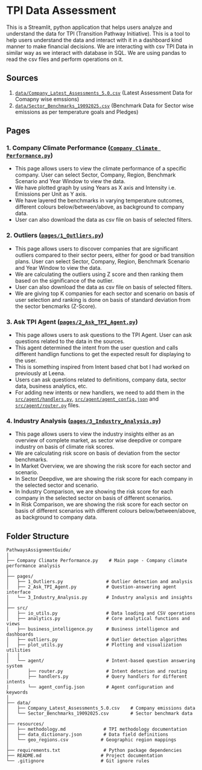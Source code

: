 # TPI Data Assessment

This is a Streamlit, python application that helps users analyze and understand the data for TPI (Transition Pathway Initiative). This is a tool to help users understand the data and interact with it in a dashboard kind manner to make financial decisions. We are interacting with csv TPI Data in similar way as we interact with database in SQL. We are using pandas to read the csv files and perform operations on it.

## Sources

1. [`data/Company_Latest_Assessments_5.0.csv`](./data/Company_Latest_Assessments_5.0.csv) (Latest Assessment Data for Comapny wise emssions)
2. [`data/Sector_Benchmarks_19092025.csv`](./data/Sector_Benchmarks_19092025.csv) (Benchmark Data for Sector wise emissions as per temperature goals and Pledges)

## Pages

### 1. Company Climate Performance ([`Company Climate Performance.py`](./Company%20Climate%20Performance.py))

- This page allows users to view the climate performance of a specific company. User can select Sector, Company, Region, Benchmark Scenario and Year Window to view the data.
- We have plotted graph by using Years as X axis and Intensity i.e. Emissions per Unit as Y axis.
- We have layered the benchmarks in varying temperature outcomes, different colours below/between/above, as background to company data.
- User can also download the data as csv file on basis of selected filters.

### 2. Outliers ([`pages/1_Outliers.py`](./pages/1_Outliers.py))

- This page allows users to discover companies that are significant outliers compared to their sector peers, either for good or bad transition plans. User can select Sector, Company, Region, Benchmark Scenario and Year Window to view the data.
- We are calculating the outliers using Z score and then ranking them based on the significance of the outlier.
- User can also download the data as csv file on basis of selected filters.
- We are giving top K companies for each sector and scenario on basis of user selection and ranking is done on basis of standard deviation from the sector bencmarks (Z-Score).

### 3. Ask TPI Agent ([`pages/2_Ask_TPI_Agent.py`](./pages/2_Ask_TPI_Agent.py))

- This page allows users to ask questions to the TPI Agent. User can ask questions related to the data in the sources.
- This agent determined the intent from the user question and calls different handlign functions to get the expected result for displaying to the user.
- This is something inspired from Intent based chat bot I had worked on previously at Leena.
- Users can ask questions related to definitions, company data, sector data, business analytics, etc.
- For adding new intents or new handlers, we need to add them in the [`src/agent/handlers.py`](./src/agent/handlers.py), [`src/agent/agent_config.json`](./src/agent/agent_config.json) and [`src/agent/router.py`](./src/agent/router.py) files.

### 4. Industry Analysis ([`pages/3_Industry_Analysis.py`](./pages/3_Industry_Analysis.py))

- This page allows users to view the industry insights either as an overview of complete market, as sector wise deepdive or compare industry on basis of climate risk scores.
- We are calculating risk score on basis of deviation from the sector benchmarks.
- In Market Overview, we are showing the risk score for each sector and scenario.
- In Sector Deepdive, we are showing the risk score for each company in the selected sector and scenario.
- In Industry Comparison, we are showing the risk score for each company in the selected sector on basis of different scenarios.
- In Risk Comparison, we are showing the risk score for each sector on basis of different scenarios with different colours below/between/above, as background to company data.

## Folder Structure

```
PathwaysAssignmentGuide/
│
├── Company Climate Performance.py    # Main page - Company climate performance analysis
│
├── pages/
│   ├── 1_Outliers.py                # Outlier detection and analysis
│   ├── 2_Ask_TPI_Agent.py           # Question-answering agent interface
│   └── 3_Industry_Analysis.py       # Industry analysis and insights
│
├── src/
│   ├── io_utils.py                  # Data loading and CSV operations
│   ├── analytics.py                 # Core analytical functions and views
│   ├── business_intelligence.py     # Business intelligence and dashboards
│   ├── outliers.py                  # Outlier detection algorithms
│   ├── plot_utils.py                # Plotting and visualization utilities
│   │
│   └── agent/                       # Intent-based question answering system
│       ├── router.py                # Intent detection and routing
│       ├── handlers.py              # Query handlers for different intents
│       └── agent_config.json        # Agent configuration and keywords
│
├── data/
│   ├── Company_Latest_Assessments_5.0.csv    # Company emissions data
│   └── Sector_Benchmarks_19092025.csv        # Sector benchmark data
│
├── resources/
│   ├── methodology.md              # TPI methodology documentation
│   ├── data_dictionary.json        # Data field definitions
│   └── geo_regions.csv            # Geographic region mappings
│
├── requirements.txt                # Python package dependencies
├── README.md                      # Project documentation
└── .gitignore                     # Git ignore rules
```
